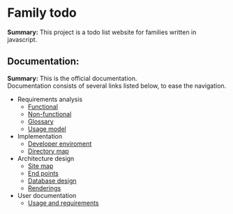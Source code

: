 # Family todo

**Summary:** This project is a todo list website for families written in javascript.  

## Documentation:  
  **Summary:** This is the official documentation.   
   Documentation consists of several links listed below, to ease the navigation.
  * Requirements analysis
    * [Functional](doc/functional_requirements.md)
    * [Non-functional](doc/non_functional_requirements.md)
    * [Glossary](doc/glossary.md)
    * [Usage model](doc/usage_model.md)
  * Implementation
    * [Developer enviroment](doc/de.md)
    * [Directory map](doc/directory_map.md)
  * Architecture design
    * [Site map](doc/sitemap.md)
    * [End points](doc/end_points.md)
    * [Database design](doc/database_design.md)
    * [Renderings](doc/renderings.md)
  * User documentation
    * [Usage and requirements](doc/user/usage_and_req.md)
